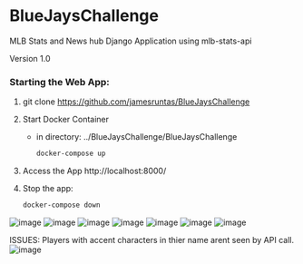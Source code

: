 # BlueJaysChallenge

MLB Stats and News hub Django Application using mlb-stats-api

Version 1.0


### Starting the Web App:

1. git clone <https://github.com/jamesruntas/BlueJaysChallenge>

   
2. Start Docker Container 
   - in directory: ../BlueJaysChallenge/BlueJaysChallenge 
     ```bash
     docker-compose up
     ```

3. Access the App
    http://localhost:8000/

4. Stop the app:
   ```bash
   docker-compose down
   ```


![image](https://github.com/jamesruntas/BlueJaysChallenge/assets/71133703/ee4e70aa-5d8f-4df4-b658-8821222afa85)
![image](https://github.com/jamesruntas/BlueJaysChallenge/assets/71133703/adbde1b3-c517-43f1-b95a-8110d8238275)
![image](https://github.com/jamesruntas/BlueJaysChallenge/assets/71133703/c94cb0e2-6adb-4bb9-a106-4f54ea2bda96)
![image](https://github.com/jamesruntas/BlueJaysChallenge/assets/71133703/efd328d1-326c-448a-aca9-0b0277becd53)
![image](https://github.com/jamesruntas/BlueJaysChallenge/assets/71133703/61856acd-3265-49ef-99af-388980b12b6f)
![image](https://github.com/jamesruntas/BlueJaysChallenge/assets/71133703/193eccfe-50fa-4b9a-b6b9-14b23418da6d)
![image](https://github.com/jamesruntas/BlueJaysChallenge/assets/71133703/02173838-8560-4b8b-97be-a8888f5d466e)










ISSUES:
Players with accent characters in thier name arent seen by API call. ![image](https://github.com/jamesruntas/BlueJaysChallenge/assets/71133703/83011afc-7294-47f2-b659-56ae4f82d544)

